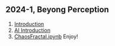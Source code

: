 2024-1, Beyong Perception
---
1. [Introduction](index_2024.ipynb)
2. [AI Introduction](AI_Introduction.ipynb)
3. [ChaosFractal.ipynb](ChaosFractal.ipynb)
Enjoy! 
